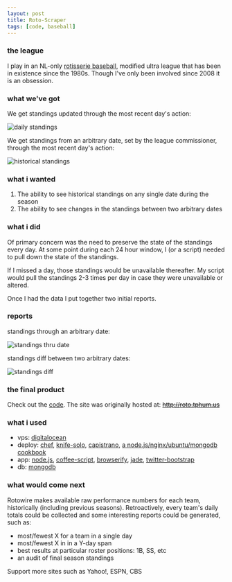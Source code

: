 ```yaml
---
layout: post
title: Roto-Scraper
tags: [code, baseball]
---
```


### the league
I play in an NL-only [rotisserie baseball][16], modified ultra league that has been in existence since the 1980s. Though I've only been involved since 2008 it is an obsession.

### what we've got

We get standings updated through the most recent day's action:

![daily standings](http://i.imgur.com/rDbKTSW.png "daily standings")

We get standings from an arbitrary date, set by the league commissioner, through the most recent day's action:

![historical standings](http://i.imgur.com/KOCEJ26.png "historical standings")

### what i wanted

1. The ability to see historical standings on any single date during the season
2. The ability to see changes in the standings between two arbitrary dates

### what i did

Of primary concern was the need to preserve the state of the standings every day. At some point during each 24 hour window, I (or a script) needed to pull down the state of the standings.

If I missed a day, those standings would be unavailable thereafter. My script would pull the standings 2-3 times per day in case they were unavailable or altered.

Once I had the data I put together two initial reports.

### reports

standings through an arbitrary date:

![standings thru date](http://i.imgur.com/gyW76gh.png "standings thru date")

standings diff between two arbitrary dates:

![standings diff](http://i.imgur.com/YgJOFHa.png "standings diff")

### the final product

Check out the [code][14]. The site was originally hosted at: <del>http://roto.tphum.us</del>

### what i used

- vps: [digitalocean][3]
- deploy: [chef][15], [knife-solo][4], [capistrano][5], [a node.js/nginx/ubuntu/mongodb cookbook][6]
- app: [node.js][7], [coffee-script][8], [browserify][9], [jade][10], [twitter-bootstrap][11]
- db: [mongodb][12]

### what would come next

Rotowire makes available raw performance numbers for each team, historically (including previous seasons). Retroactively, every team's daily totals could be collected and some interesting reports could be generated, such as:

  - most/fewest X for a team in a single day
  - most/fewest X in in a Y-day span
  - best results at particular roster positions: 1B, SS, etc
  - an audit of final season standings

Support more sites such as Yahoo!, ESPN, CBS


  [0]: http://www.rotowire.com/
  [1]: https://github.com/tphummel/roto-scraper/blob/master/lib/server/scrape_loop.coffee#L51
  [3]: https://www.digitalocean.com/
  [4]: http://matschaffer.github.io/knife-solo/
  [5]: http://www.capistranorb.com/
  [6]: https://github.com/tphummel/app-base-lnmn
  [7]: http://www.nodejs.org
  [8]: http://coffeescript.org
  [9]: http://browserify.org/
  [10]: http://jade-lang.com/
  [11]: http://getbootstrap.com/
  [12]: http://www.mongodb.org/
  [14]: https://github.com/tphummel/roto-scraper
  [15]: http://www.opscode.com/chef/
  [16]: http://en.wikipedia.org/wiki/Fantasy_baseball#Rotisserie_League_Baseball
